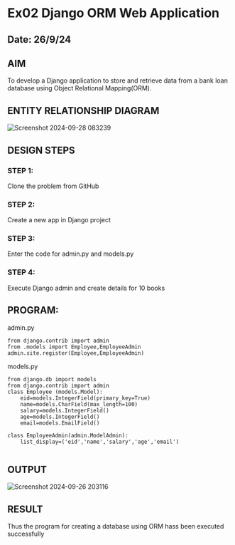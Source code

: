# Ex02 Django ORM Web Application
## Date: 26/9/24

## AIM
To develop a Django application to store and retrieve data from a bank loan database using Object Relational Mapping(ORM).

## ENTITY RELATIONSHIP DIAGRAM
![Screenshot 2024-09-28 083239](https://github.com/user-attachments/assets/0e879abe-9cdb-4182-95b1-ea34266c18d4)



## DESIGN STEPS

### STEP 1:
Clone the problem from GitHub

### STEP 2:
Create a new app in Django project

### STEP 3:
Enter the code for admin.py and models.py

### STEP 4:
Execute Django admin and create details for 10 books

## PROGRAM:

admin.py
```
from django.contrib import admin
from .models import Employee,EmployeeAdmin
admin.site.register(Employee,EmployeeAdmin)
```
models.py
```
from django.db import models
from django.contrib import admin
class Employee (models.Model):
    eid=models.IntegerField(primary_key=True)
    name=models.CharField(max_length=100)
    salary=models.IntegerField()
    age=models.IntegerField()
    email=models.EmailField()
 
class EmployeeAdmin(admin.ModelAdmin):
    list_display=('eid','name','salary','age','email')


```



## OUTPUT
![Screenshot 2024-09-26 203116](https://github.com/user-attachments/assets/16166afc-7dc4-442f-b923-d12d7761b942)




## RESULT
Thus the program for creating a database using ORM hass been executed successfully

